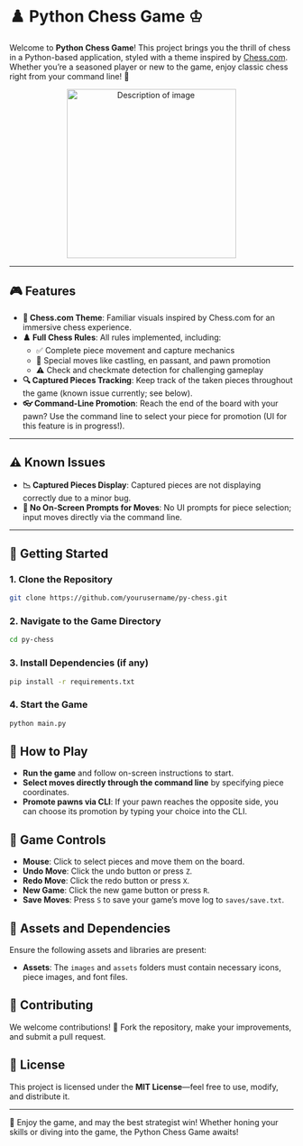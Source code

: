 # ♟️ Python Chess Game ♔

Welcome to **Python Chess Game**! This project brings you the thrill of chess in a Python-based application, styled with a theme inspired by [Chess.com](https://www.chess.com/). Whether you’re a seasoned player or new to the game, enjoy classic chess right from your command line! 🎉
<p align="center">
  <img src="https://drive.google.com/uc?export=view&id=1gm9OcGlmoFmMJmCKnHpMRwS21bcdQYYZ" alt="Description of image" width="300"/>
</p>

---

## 🎮 Features

- **🎨 Chess.com Theme**: Familiar visuals inspired by Chess.com for an immersive chess experience.
- **♟️ Full Chess Rules**: All rules implemented, including:
  - ✅ Complete piece movement and capture mechanics
  - 🔄 Special moves like castling, en passant, and pawn promotion
  - ⚠️ Check and checkmate detection for challenging gameplay
- **🔍 Captured Pieces Tracking**: Keep track of the taken pieces throughout the game (known issue currently; see below).
- **👓 Command-Line Promotion**: Reach the end of the board with your pawn? Use the command line to select your piece for promotion (UI for this feature is in progress!).

---

## ⚠️ Known Issues

- **📉 Captured Pieces Display**: Captured pieces are not displaying correctly due to a minor bug.
- **🔢 No On-Screen Prompts for Moves**: No UI prompts for piece selection; input moves directly via the command line.

---

## 🚀 Getting Started

### 1. Clone the Repository
```bash
git clone https://github.com/yourusername/py-chess.git
```
### 2. Navigate to the Game Directory
```bash
cd py-chess
```
### 3. Install Dependencies (if any)
```bash
pip install -r requirements.txt
```
### 4. Start the Game
```bash
python main.py
```

## 📖 How to Play

- **Run the game** and follow on-screen instructions to start.
- **Select moves directly through the command line** by specifying piece coordinates.
- **Promote pawns via CLI**: If your pawn reaches the opposite side, you can choose its promotion by typing your choice into the CLI.

## 📖 Game Controls

- **Mouse**: Click to select pieces and move them on the board.
- **Undo Move**: Click the undo button or press `Z`.
- **Redo Move**: Click the redo button or press `X`.
- **New Game**: Click the new game button or press `R`.
- **Save Moves**: Press `S` to save your game’s move log to `saves/save.txt`.

## 📂 Assets and Dependencies

Ensure the following assets and libraries are present:

- **Assets**: The `images` and `assets` folders must contain necessary icons, piece images, and font files.

## 🤝 Contributing

We welcome contributions! 🎉 Fork the repository, make your improvements, and submit a pull request.

## 📜 License

This project is licensed under the **MIT License**—feel free to use, modify, and distribute it.

---

👑 Enjoy the game, and may the best strategist win! Whether honing your skills or diving into the game, the Python Chess Game awaits!
